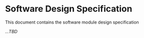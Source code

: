 # Software Design Specification

This document contains the software module design specification

_...TBD_